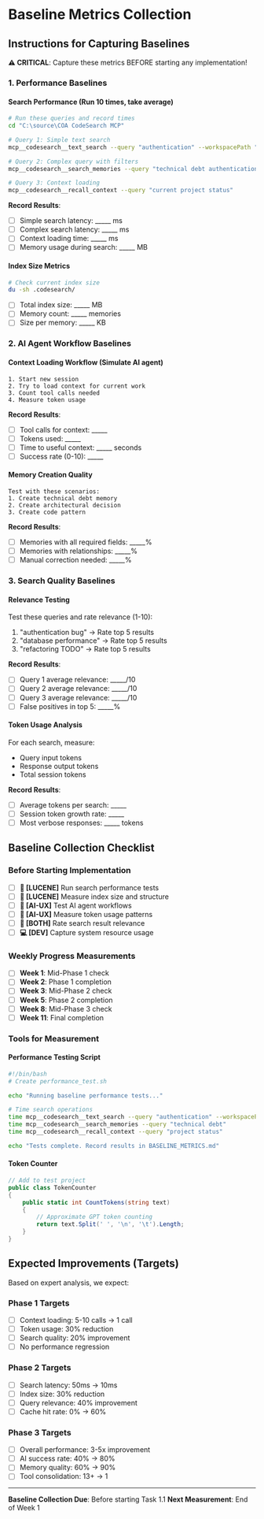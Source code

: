 # Baseline Metrics Collection

## Instructions for Capturing Baselines

**⚠️ CRITICAL**: Capture these metrics BEFORE starting any implementation!

### 1. Performance Baselines

#### Search Performance (Run 10 times, take average)
```bash
# Run these queries and record times
cd "C:\source\COA CodeSearch MCP"

# Query 1: Simple text search
mcp__codesearch__text_search --query "authentication" --workspacePath "C:\source\COA CodeSearch MCP"

# Query 2: Complex query with filters  
mcp__codesearch__search_memories --query "technical debt authentication" --types ["TechnicalDebt"]

# Query 3: Context loading
mcp__codesearch__recall_context --query "current project status"
```

**Record Results**:
- [ ] Simple search latency: _____ ms
- [ ] Complex search latency: _____ ms  
- [ ] Context loading time: _____ ms
- [ ] Memory usage during search: _____ MB

#### Index Size Metrics
```bash
# Check current index size
du -sh .codesearch/
```
- [ ] Total index size: _____ MB
- [ ] Memory count: _____ memories
- [ ] Size per memory: _____ KB

### 2. AI Agent Workflow Baselines

#### Context Loading Workflow (Simulate AI agent)
```
1. Start new session
2. Try to load context for current work
3. Count tool calls needed
4. Measure token usage
```

**Record Results**:
- [ ] Tool calls for context: _____
- [ ] Tokens used: _____
- [ ] Time to useful context: _____ seconds
- [ ] Success rate (0-10): _____

#### Memory Creation Quality
```
Test with these scenarios:
1. Create technical debt memory
2. Create architectural decision
3. Create code pattern
```

**Record Results**:
- [ ] Memories with all required fields: _____% 
- [ ] Memories with relationships: _____%
- [ ] Manual correction needed: _____%

### 3. Search Quality Baselines

#### Relevance Testing
Test these queries and rate relevance (1-10):

1. "authentication bug" → Rate top 5 results
2. "database performance" → Rate top 5 results  
3. "refactoring TODO" → Rate top 5 results

**Record Results**:
- [ ] Query 1 average relevance: _____/10
- [ ] Query 2 average relevance: _____/10
- [ ] Query 3 average relevance: _____/10
- [ ] False positives in top 5: _____%

#### Token Usage Analysis
For each search, measure:
- Query input tokens
- Response output tokens  
- Total session tokens

**Record Results**:
- [ ] Average tokens per search: _____
- [ ] Session token growth rate: _____
- [ ] Most verbose responses: _____ tokens

## Baseline Collection Checklist

### Before Starting Implementation
- [ ] **🔧 [LUCENE]** Run search performance tests
- [ ] **🔧 [LUCENE]** Measure index size and structure
- [ ] **🤖 [AI-UX]** Test AI agent workflows
- [ ] **🤖 [AI-UX]** Measure token usage patterns
- [ ] **👥 [BOTH]** Rate search result relevance
- [ ] **💻 [DEV]** Capture system resource usage

### Weekly Progress Measurements
- [ ] **Week 1**: Mid-Phase 1 check
- [ ] **Week 2**: Phase 1 completion
- [ ] **Week 3**: Mid-Phase 2 check
- [ ] **Week 5**: Phase 2 completion
- [ ] **Week 8**: Mid-Phase 3 check
- [ ] **Week 11**: Final completion

### Tools for Measurement

#### Performance Testing Script
```bash
#!/bin/bash
# Create performance_test.sh

echo "Running baseline performance tests..."

# Time search operations
time mcp__codesearch__text_search --query "authentication" --workspacePath "$PWD"
time mcp__codesearch__search_memories --query "technical debt"
time mcp__codesearch__recall_context --query "project status"

echo "Tests complete. Record results in BASELINE_METRICS.md"
```

#### Token Counter
```csharp
// Add to test project
public class TokenCounter
{
    public static int CountTokens(string text)
    {
        // Approximate GPT token counting
        return text.Split(' ', '\n', '\t').Length;
    }
}
```

## Expected Improvements (Targets)

Based on expert analysis, we expect:

### Phase 1 Targets
- [ ] Context loading: 5-10 calls → 1 call
- [ ] Token usage: 30% reduction
- [ ] Search quality: 20% improvement
- [ ] No performance regression

### Phase 2 Targets  
- [ ] Search latency: 50ms → 10ms
- [ ] Index size: 30% reduction
- [ ] Query relevance: 40% improvement
- [ ] Cache hit rate: 0% → 60%

### Phase 3 Targets
- [ ] Overall performance: 3-5x improvement
- [ ] AI success rate: 40% → 80%
- [ ] Memory quality: 60% → 90%
- [ ] Tool consolidation: 13+ → 1

---
**Baseline Collection Due**: Before starting Task 1.1
**Next Measurement**: End of Week 1